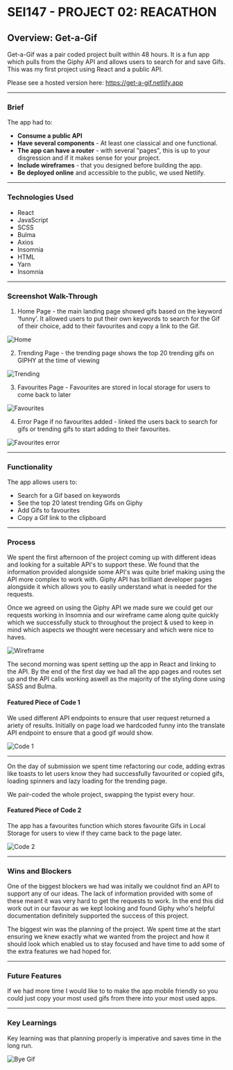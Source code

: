 # SEI147 - PROJECT 02: REACATHON

## Overview: Get-a-Gif

Get-a-Gif was a pair coded project built within 48 hours. It is a fun app which pulls from the Giphy API and allows users to search for and save Gifs. This was my first project using React and a public API. 

Please see a hosted version here:  https://get-a-gif.netlify.app
- - - -
### Brief
The app had to: 

* **Consume a public API** 
* **Have several components** - At least one classical and one functional.
* **The app can have a router** - with several "pages", this is up to your disgression and if it makes sense for your project.
* **Include wireframes** - that you designed before building the app.
* **Be deployed online** and accessible to the public, we used Netlify.

- - - -

### Technologies Used 
* React
* JavaScript
* SCSS
* Bulma
* Axios
* Insomnia
* HTML
* Yarn
* Insomnia 

- - - -

### Screenshot Walk-Through

1. Home Page - the main landing page showed gifs based on the keyword ‘funny’. It allowed users to put their own keywords to search for the Gif of their choice, add to their favourites and copy a link to the Gif. 

![Home](./src/assets/readme/home.png)

2. Trending Page - the trending page shows the top 20 trending gifs on GIPHY at the time of viewing

![Trending](./src/assets/readme/trending.png)

3. Favourites Page - Favourites are stored in local storage for users to come back to later 

![Favourites](./src/assets/readme/favourites.png)

4. Error Page if no favourites added - linked the users back to search for gifs or trending gifs to start adding to their favourites.

![Favourites error](./src/assets/readme/favouriteserr.png)

- - - -

### Functionality 

The app allows users to:
* Search for a Gif based on keywords
* See the top 20 latest trending Gifs on Giphy
* Add Gifs to favourites
* Copy a Gif link to the clipboard 
- - - -

### Process

We spent the first afternoon of the project coming up with different ideas and looking for a suitable API's to support these. We found that the information provided alongside some API's was quite brief making using the API more complex to work with. Giphy API has brilliant developer pages alongside it which allows you to easily understand what is needed for the requests. 

Once we agreed on using the Giphy API we made sure we could get our requests working in Insomnia and our wireframe came along quite quickly which we successfully stuck to throughout the project & used to keep in mind which aspects we thought were necessary and which were nice to haves. 

![Wireframe](./src/assets/readme/wireframe.png)

The second morning was spent setting up the app in React and linking to the API. By the end of the first day we had all the app pages and routes set up and the API calls working aswell as the majority of the styling done using SASS and Bulma. 

#### Featured Piece of Code 1

We used different API endpoints to ensure that user request returned a ariety of results. Initially on page load we hardcoded funny into the translate API endpoint to ensure that a good gif would show.

![Code 1](./src/assets/readme/code2.png)
- - - -

On the day of submission we spent time refactoring our code, adding extras like toasts to let users know they had successfully favourited or copied gifs, loading spinners and lazy loading for the trending page. 

We pair-coded the whole project, swapping the typist every hour.

#### Featured Piece of Code 2 

The app has a favourites function which stores favourite Gifs in Local Storage for users to view if they came back to the page later. 

![Code 2](./src/assets/readme/code1.png)
- - - -

### Wins and Blockers 

One of the biggest blockers we had was initally we couldnot find an API to support any of our ideas. The lack of information provided with some of these meant it was very hard to get the requests to work. In the end this did work out in our favour as we kept looking and found Giphy who's helpful documentation definitely supported the success of this project.

The biggest win was the planning of the project. We spent time at the start ensuring we knew exactly what we wanted from the project and how it should look which enabled us to stay focused and have time to add some of the extra features we had hoped for.
- - - -

### Future Features 
If we had more time I would like to to make the app mobile friendly so you could just copy your most used gifs from there into your most used apps. 
- - - -

### Key Learnings

Key learning was that planning properly is imperative and saves time in the long run. 

![Bye Gif](./src/assets/readme/endgif.png)